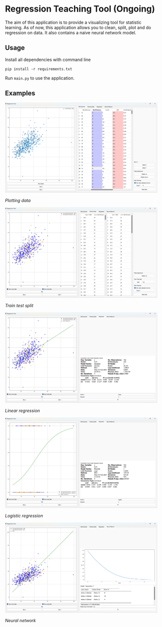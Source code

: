 # Regression Teaching Tool (Ongoing)

The aim of this application is to provide a visualizing tool for statistic learning. As of now, this application allows you to clean, split, plot and do regression on data. It also contains a naive neural network model.

## Usage

Install all dependencies with command line 

```
pip install -r requirements.txt
```

Run `main.py` to use the application.

## Examples

![example1](examples/example1.png)

*Plotting data*

![example2](examples/example2.png)

*Train test split*

![example3](examples/example3.png)

*Linear regression*

![example3](examples/example4.png)

*Logistic regression*

![example3](examples/example5.png)

*Neural network*
